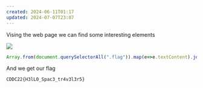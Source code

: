 ```yaml
---
created: 2024-06-11T01:17
updated: 2024-07-07T23:07
---
```


Vising the web page we can find some interesting elements

![](https://res.cloudinary.com/kumonochisanaka/image/upload/v1718083111/2024/06/2974dab1266a7c43fdddc3fb06b12815.png)

```javascript
Array.from(document.querySelectorAll(".flag")).map(e=>e.textContent).join('')
```

And we get our flag

```text
CDDC22{H3lL0_Spac3_tr4v3l3r5}
```
